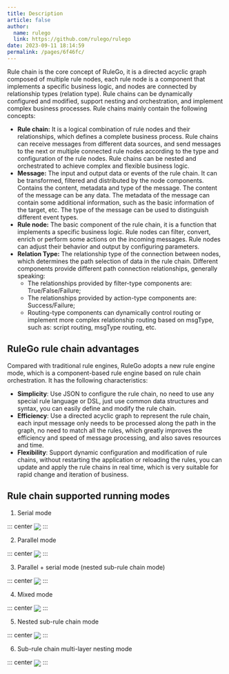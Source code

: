 ```yaml
---
title: Description
article: false
author: 
  name: rulego
  link: https://github.com/rulego/rulego
date: 2023-09-11 18:14:59
permalink: /pages/6f46fc/
---
```


Rule chain is the core concept of RuleGo, it is a directed acyclic graph composed of multiple rule nodes, each rule node is a component that implements a specific business logic, and nodes are connected by relationship types (relation type). Rule chains can be dynamically configured and modified, support nesting and orchestration, and implement complex business processes.
Rule chains mainly contain the following concepts:

- **Rule chain:** It is a logical combination of rule nodes and their relationships, which defines a complete business process. Rule chains can receive messages from different data sources, and send messages to the next or multiple connected rule nodes according to the type and configuration of the rule nodes. Rule chains can be nested and orchestrated to achieve complex and flexible business logic.
- **Message:** The input and output data or events of the rule chain. It can be transformed, filtered and distributed by the node components. Contains the content, metadata and type of the message. The content of the message can be any data. The metadata of the message can contain some additional information, such as the basic information of the target, etc. The type of the message can be used to distinguish different event types.
- **Rule node:** The basic component of the rule chain, it is a function that implements a specific business logic. Rule nodes can filter, convert, enrich or perform some actions on the incoming messages. Rule nodes can adjust their behavior and output by configuring parameters.
- **Relation Type:** The relationship type of the connection between nodes, which determines the path selection of data in the rule chain. Different components provide different path connection relationships, generally speaking:
  - The relationships provided by filter-type components are: True/False/Failure;
  - The relationships provided by action-type components are: Success/Failure;
  - Routing-type components can dynamically control routing or implement more complex relationship routing based on msgType, such as: script routing, msgType routing, etc.

## RuleGo rule chain advantages

Compared with traditional rule engines, RuleGo adopts a new rule engine mode, which is a component-based rule engine based on rule chain orchestration. It has the following characteristics:

- **Simplicity**: Use JSON to configure the rule chain, no need to use any special rule language or DSL, just use common data structures and syntax, you can easily define and modify the rule chain.
- **Efficiency**: Use a directed acyclic graph to represent the rule chain, each input message only needs to be processed along the path in the graph, no need to match all the rules, which greatly improves the efficiency and speed of message processing, and also saves resources and time.
- **Flexibility**: Support dynamic configuration and modification of rule chains, without restarting the application or reloading the rules, you can update and apply the rule chains in real time, which is very suitable for rapid change and iteration of business.

## Rule chain supported running modes

1. Serial mode

::: center
<img align="center" src="/img/chain/1.png"/>
:::

2. Parallel mode

::: center
<img align="center" src="/img/chain/2.png"/>
:::

3. Parallel + serial mode (nested sub-rule chain mode)

::: center
<img align="center" src="/img/chain/3.png"/>
:::

4. Mixed mode

::: center
<img align="center" src="/img/chain/4.png"/>
:::

5. Nested sub-rule chain mode

::: center
<img align="center" src="/img/chain/5.png"/>
:::

6. Sub-rule chain multi-layer nesting mode

::: center
<img align="center" src="/img/chain/6.png"/>
:::